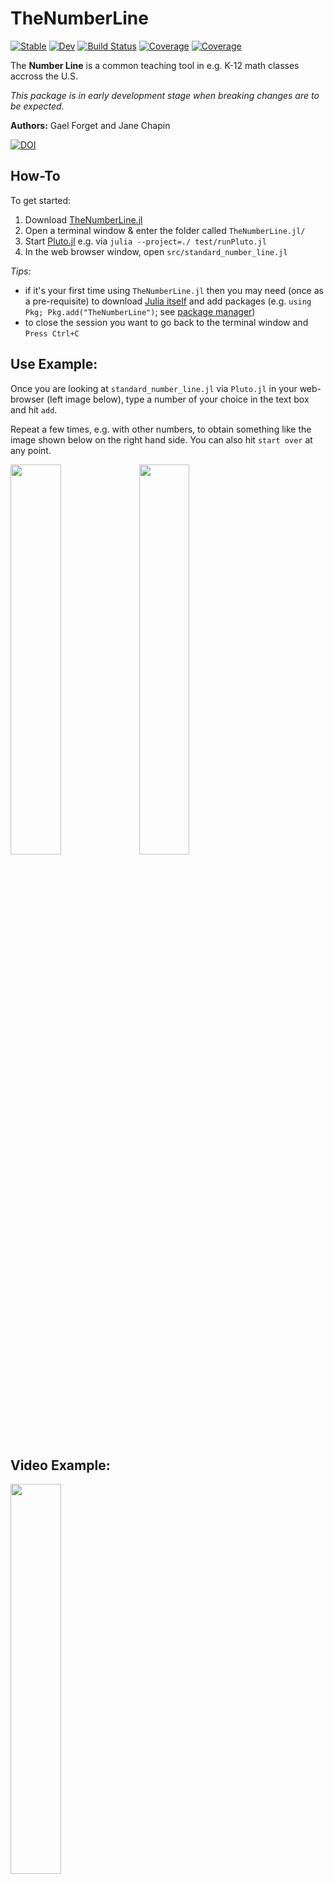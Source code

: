 # TheNumberLine

[![Stable](https://img.shields.io/badge/docs-stable-blue.svg)](https://gaelforget.github.io/TheNumberLine.jl/stable)
[![Dev](https://img.shields.io/badge/docs-dev-blue.svg)](https://gaelforget.github.io/TheNumberLine.jl/dev)
[![Build Status](https://travis-ci.org/gaelforget/TheNumberLine.jl.svg?branch=master)](https://travis-ci.org/gaelforget/TheNumberLine.jl)
[![Coverage](https://codecov.io/gh/gaelforget/TheNumberLine.jl/branch/master/graph/badge.svg)](https://codecov.io/gh/gaelforget/TheNumberLine.jl)
[![Coverage](https://coveralls.io/repos/github/gaelforget/TheNumberLine.jl/badge.svg?branch=master)](https://coveralls.io/github/gaelforget/TheNumberLine.jl?branch=master)

The **Number Line** is a common teaching tool in e.g. K-12 math classes accross the U.S.

_This package is in early development stage when breaking changes are to be expected._

**Authors:** Gael Forget and Jane Chapin

[![DOI](https://zenodo.org/badge/293410387.svg)](https://zenodo.org/badge/latestdoi/293410387)

## How-To

To get started:

1. Download [TheNumberLine.jl](https://github.com/gaelforget/TheNumberLine.jl)
2. Open a terminal window & enter the folder called `TheNumberLine.jl/`
3. Start [Pluto.jl](https://github.com/fonsp/Pluto.jl) e.g. via `julia --project=./ test/runPluto.jl`
4. In the web browser window, open `src/standard_number_line.jl`

_Tips:_

- if it's your first time using `TheNumberLine.jl` then you may need (once as a pre-requisite) to download [Julia itself](https://docs.julialang.org/en/v1/) and add packages (e.g. `using Pkg; Pkg.add("TheNumberLine")`; see [package manager](https://docs.julialang.org/en/v1/stdlib/Pkg/))
- to close the session you want to go back to the terminal window and `Press Ctrl+C`

## Use Example:

Once you are looking at `standard_number_line.jl` via `Pluto.jl` in your web-browser (left image below), type a number of your choice in the text box and hit `add`.

Repeat a few times, e.g. with other numbers, to obtain something like the image shown below on the right hand side. You can also hit `start over` at any point.

<img src="https://user-images.githubusercontent.com/20276764/113902244-acd17580-979d-11eb-8159-92b45bea38bb.png" width="40%">  <img src="https://user-images.githubusercontent.com/20276764/113902286-b529b080-979d-11eb-93b2-50a6174517ec.png" width="40%">

## Video Example:

[<img src="https://user-images.githubusercontent.com/20276764/92967185-cf3d2380-f446-11ea-8230-9b1a4297edfb.png" width="40%">](https://youtu.be/uR87BlJo3IY)




